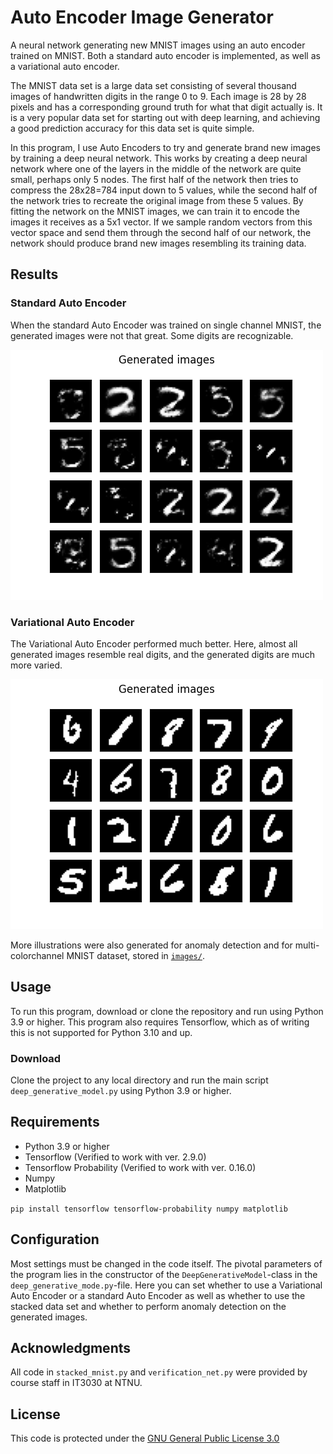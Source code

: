 # Auto Encoder Image Generator

A neural network generating new MNIST images using an auto encoder trained on MNIST.
Both a standard auto encoder is implemented, as well as a variational auto encoder.

The MNIST data set is a large data set consisting of several thousand images of handwritten digits in the range 0 to 9. Each image is 28 by 28 pixels and has a corresponding ground truth for what that digit actually is. It is a very popular data set for starting out with deep learning, and achieving a good prediction accuracy for this data set is quite simple.

In this program, I use Auto Encoders to try and generate brand new images by training a deep neural network. This works by creating a deep neural network where one of the layers in the middle of the network are quite small, perhaps only 5 nodes. The first half of the network then tries to compress the 28x28=784 input down to 5 values, while the second half of the network tries to recreate the original image from these 5 values. By fitting the network on the MNIST images, we can train it to encode the images it receives as a 5x1 vector. If we sample random vectors from this vector space and send them through the second half of our network, the network should produce brand new images resembling its training data.

## Results

### Standard Auto Encoder

When the standard Auto Encoder was trained on single channel MNIST, the generated images were not that great. Some digits are recognizable.

![Illustration of generated images from standard auto encoder](images/ae_mono_generated.png)

### Variational Auto Encoder

The Variational Auto Encoder performed much better. Here, almost all generated images resemble real digits, and the generated digits are much more varied.

![Illustration of generated images from variational auto encoder](images/vae_mono_generated.png)

More illustrations were also generated for anomaly detection and for multi-colorchannel MNIST dataset, stored in [`images/`](images/).

## Usage

To run this program, download or clone the repository and run using Python 3.9 or higher. This program also requires Tensorflow, which as of writing this is not supported for Python 3.10 and up.

### Download

Clone the project to any local directory and run the main script `deep_generative_model.py` using Python 3.9 or higher.

## Requirements

- Python 3.9 or higher
- Tensorflow (Verified to work with ver. 2.9.0)
- Tensorflow Probability (Verified to work with ver. 0.16.0)
- Numpy
- Matplotlib

`pip install tensorflow tensorflow-probability numpy matplotlib`

## Configuration

Most settings must be changed in the code itself. The pivotal parameters of the program lies in the constructor of the `DeepGenerativeModel`-class in the `deep_generative_mode.py`-file. Here you can set whether to use a Variational Auto Encoder or a standard Auto Encoder as well as whether to use the stacked data set and whether to perform anomaly detection on the generated images.

## Acknowledgments

All code in `stacked_mnist.py` and `verification_net.py` were provided by course staff in IT3030 at NTNU.

## License

This code is protected under the [GNU General Public License 3.0](http://www.gnu.org/licenses/gpl-3.0.html)
